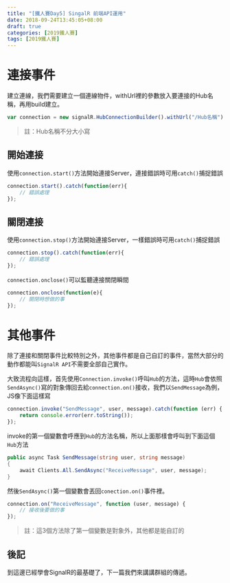 ```yaml
---
title: "[鐵人賽Day5] SingalR 前端API運用"
date: 2018-09-24T13:45:05+08:00
draft: true
categories: [2019鐵人賽]
tags: [2019鐵人賽]
---
```

# 連接事件
建立連線，我們需要建立一個連線物件，withUrl裡的參數放入要連接的Hub名稱，再用build建立。
``` js
var connection = new signalR.HubConnectionBuilder().withUrl("/Hub名稱").build();
```
> 註：Hub名稱不分大小寫

## 開始連接
使用`connection.start()`方法開始連接Server，連接錯誤時可用`catch()`捕捉錯誤
``` js
connection.start().catch(function(err){
    // 錯誤處理
});
```
## 關閉連接
使用`connection.stop()`方法開始連接Server，一樣錯誤時可用`catch()`捕捉錯誤
``` js
connection.stop().catch(function(err){
    // 錯誤處理
});
```
`connection.onclose()`可以監聽連接關閉瞬間
``` js
connection.onclose(function(e){
    // 關閉時想做的事
});
```

# 其他事件
除了連接和關閉事件比較特別之外，其他事件都是自己自訂的事件，當然大部分的動作都能叫`SignalR API`不需要全部自己實作。

大致流程向這樣，首先使用`Connection.invoke()`呼叫`Hub`的方法，這時`Hub`會依照`SendAsync()`寫的對象傳回去給`connection.on()`接收，我們以`SendMessage`為例，JS像下面這樣寫

``` js
connection.invoke("SendMessage", user, message).catch(function (err) {
    return console.error(err.toString());
});
```
invoke的第一個變數會呼應到`Hub`的方法名稱，所以上面那樣會呼叫到下面這個`Hub`方法
``` cs
public async Task SendMessage(string user, string message)
{
    await Clients.All.SendAsync("ReceiveMessage", user, message);
}

```
然後`SendAsync()`第一個變數會丟回`conection.on()`事件裡。

``` js
connection.on("ReceiveMessage", function (user, message) {
    // 接收後要做的事
});
```

> 註：這3個方法除了第一個變數是對象外，其他都是能自訂的

## 後記
到這邊已經學會SignalR的最基礎了，下一篇我們來講講群組的傳遞。



